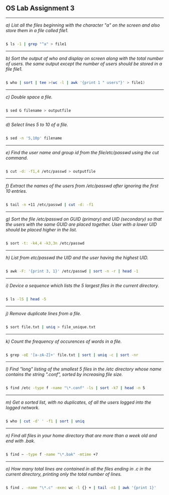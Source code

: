 ## OS Lab Assignment 3

---

_a) List all the files beginning with the character "a" on the screen and also store them in a file called file1._<br>

```bash

$ ls -1 | grep "^a" > file1

```

---

_b) Sort the output of who and display on screen along with the total number of users. the same output except the number of users should be stored in a file file1._<br>

```bash

$ who | sort | tee >(wc -l | awk '{print 1 " users"}' > file1)

```

---

_c) Double space a file._<br>

```bash

$ sed G filename > outputfile

```

---

_d) Select lines 5 to 10 of a file._<br>

```bash

$ sed -n '5,10p' filename

```

---

_e) Find the user name and group id from the file/etc/passwd using the cut command._<br>

```bash

$ cut -d: -f1,4 /etc/passwd > outputfile

```

---

_f) Extract the names of the users from /etc/passwd after ignoring the first 10 entries._<br>

```bash

$ tail -n +11 /etc/passwd | cut -d: -f1

```

---

_g) Sort the file /etc/passwd on GUID (primary) and UID (secondary) so that the users with the same GUID are placed together. User with a lower UID should be placed higher in the list._<br>

```bash

$ sort -t: -k4,4 -k3,3n /etc/passwd

```

---

_h) List from etc/passwd the UID and the user having the highest UID._<br>

```bash

$ awk -F: '{print 3, 1}' /etc/passwd | sort -n -r | head -1

```

---

_i) Device a sequence which lists the 5 largest files in the current directory._<br>

```bash

$ ls -lS | head -5

```

---

_j) Remove duplicate lines from a file._<br>

```bash

$ sort file.txt | uniq > file_unique.txt

```

---

_k) Count the frequency of occurences of words in a file._<br>

```bash

$ grep -oE '[a-zA-Z]+' file.txt | sort | uniq -c | sort -nr

```

---

_l) Find "long" listing of the smallest 5 files in the /etc directory whose name contains the string ".conf", sorted by increasing file size._ <br>

```bash

$ find /etc -type f -name "\*.conf" -ls | sort -k7 | head -n 5

```

---

_m) Get a sorted list, with no duplicates, of all the users logged into the logged network._<br>

```bash

$ who | cut -d' ' -f1 | sort | uniq

```

---

_n) Find all files in your home directory that are more than a week old and end with .bak._ <br>

```bash

$ find ~ -type f -name "\*.bak" -mtime +7

```

---

_o) How many total lines are contained in all the files ending in .c in the current directory, printing only the total number of lines._<br>

```bash

$ find . -name "\*.c" -exec wc -l {} + | tail -n1 | awk '{print 1}'

```
